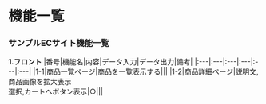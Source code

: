 # 機能一覧
### サンプルECサイト機能一覧
**1.フロント**
|番号|機能名|内容|データ入力|データ出力|備考|
|:---|:---|:---|:---|:---|:---|
|1-1|商品一覧ページ|商品を一覧表示する|||
|1-2|商品詳細ページ|説明文,商品画像を拡大表示<br>選択,カートへボタン表示|○|||
